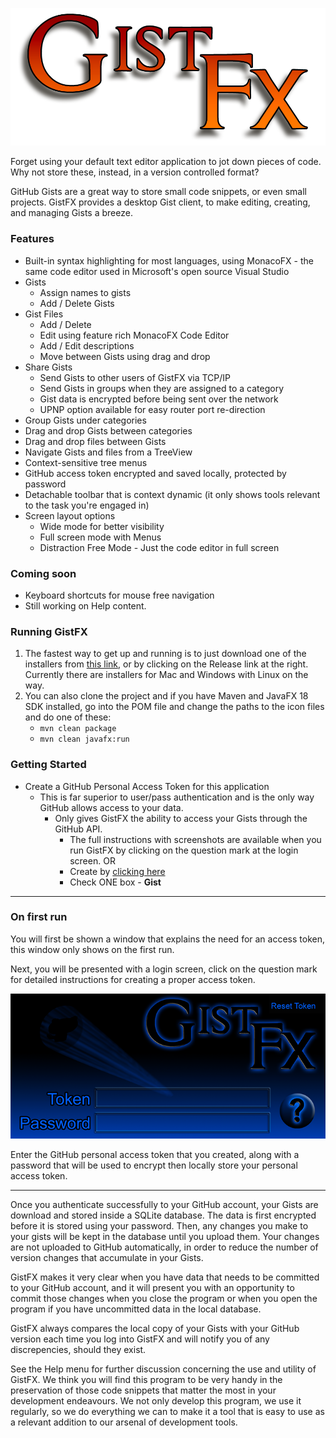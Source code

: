 ![Login image](./img/Logo.png)

Forget using your default text editor application to jot down pieces of
code. Why not store these, instead, in a version controlled format?

GitHub Gists are a great way to store small code snippets, or even small
projects. GistFX provides a desktop Gist client, to make editing, creating, and
managing Gists a breeze.

### Features
- Built-in syntax highlighting for most  languages, using MonacoFX  - the same code editor used in Microsoft's open source Visual Studio
- Gists
    - Assign names to gists
    - Add / Delete Gists
- Gist Files
    - Add / Delete
    - Edit using feature rich MonacoFX Code Editor
    - Add / Edit descriptions
    - Move between Gists using drag and drop
- Share Gists
    - Send Gists to other users of GistFX via TCP/IP
    - Send Gists in groups when they are assigned to a category
    - Gist data is encrypted before being sent over the network
    - UPNP option available for easy router port re-direction
- Group Gists under categories
- Drag and drop Gists between categories
- Drag and drop files between Gists
- Navigate Gists and files from a TreeView
- Context-sensitive tree menus
- GitHub access token encrypted and saved locally, protected by password
- Detachable toolbar that is context dynamic (it only shows tools relevant to the task you're engaged in)
- Screen layout options
    - Wide mode for better visibility
    - Full screen mode with Menus
    - Distraction Free Mode - Just the code editor in full screen

### Coming soon
- Keyboard shortcuts for mouse free navigation
- Still working on Help content.
### Running GistFX

1. The fastest way to get up and running is to just download one of the installers from [this link](https://github.com/RedmondSims/GistFX/releases/tag/3.4.2), or by clicking on the Release link at the right. Currently there are installers for Mac and Windows with Linux on the way.
2. You can also clone the project and if you have Maven and JavaFX 18 SDK installed, go into the POM file and change the paths to the icon files and do one of these:
      - ```mvn clean package```
      - ```mvn clean javafx:run```

### Getting Started

- Create a GitHub Personal Access Token for this application
  - This is far superior to user/pass authentication and is the only way GitHub allows access to your data.
    - Only gives GistFX the ability to access your Gists through the GitHub API.
      - The full instructions with screenshots are available when you run GistFX by clicking on the question mark at the login screen. OR
      - Create by [clicking here](https://github.com/settings/tokens/new)
      - Check ONE box - **Gist**


---

### On first run

You will first be shown a window that explains the need for an access token, this window only shows on the first run.

Next, you will be presented with a login screen, click on the question mark for detailed instructions for creating a proper access token.

![Login image](./img/GistFX-Login.png)

Enter the GitHub personal access token that you created, along with a password that will be used to encrypt then locally store your personal access token.

---

Once you authenticate successfully to your GitHub account, your Gists are download and stored inside a SQLite database. The data is first encrypted before it is stored using your password. Then, any changes you make to your gists will be kept in the database until you upload them. Your changes are not uploaded to GitHub automatically, in order to reduce the number of version changes that accumulate in your Gists.

GistFX makes it very clear when you have data that needs to be committed to your GitHub account, and it will present you with an opportunity to commit those changes when you close the program or when you open the program if you have uncommitted data in the local database.

GistFX always compares the local copy of your Gists with your GitHub version each time you log into GistFX and will notify you of any discrepencies, should they exist.

See the Help menu for further discussion concerning the use and utility of GistFX. We think you will find this program to be very handy in the preservation of those code snippets that matter the most in your development endeavours. We not only develop this program, we use it regularly, so we do everything we can to make it a tool that is easy to use as a relevant addition to our arsenal of development tools.
